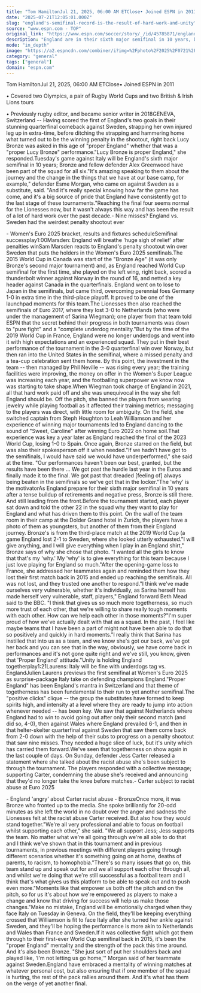 ```yaml
---
title: "Tom HamiltonJul 21, 2025, 06:00 AM ETClose• Joined ESPN in 2011"
date: "2025-07-21T12:05:01.000Z"
slug: "england's-semifinal-record-is-the-result-of-hard-work-and-unity"
source: "www.espn.com - TOP"
original_link: "https://www.espn.com/soccer/story/_/id/45785871/england-semifinal-record-result-hard-work-unity-does-bronze"
description: "England are in their sixth major semifinal in 10 years, but it's no accident. The togetherness of the squad has made it happen."
mode: "in_depth"
image: "https://a2.espncdn.com/combiner/i?img=%2Fphoto%2F2025%2F0721%2Fr1521577_1296x729_16%2D9.jpg"
category: "general"
tags: ["general"]
domain: "espn.com"
---
```

<p>Tom HamiltonJul 21, 2025, 06:00 AM ETClose• Joined ESPN in 2011</p>

<p>• Covered two Olympics, a pair of Rugby World Cups and two British & Irish Lions tours</p>

<p>• Previously rugby editor, and became senior writer in 2018GENEVA, Switzerland -- Having scored the first of England's two goals in their stunning quarterfinal comeback against Sweden, strapping her own injured leg up in extra-time, before ditching the strapping and hammering home what turned out to be the winning penalty in the shootout, right back Lucy Bronze was asked in this age of "proper England" whether that was a "proper Lucy Bronze" performance."Lucy Bronze is proper England," she responded.Tuesday's game against Italy will be England's sixth major semifinal in 10 years; Bronze and fellow defender Alex Greenwood have been part of the squad for all six."It's amazing speaking to them about the journey and the change in the things that we have at our base camp, for example," defender Esme Morgan, who came on against Sweden as a substitute, said. "And it's really special knowing how far the game has come, and it's a big source of pride that England have consistently got to the last stage of these tournaments."Reaching the final four seems normal for the Lionesses now, but it wasn't always this way and has been the result of a lot of hard work over the past decade.- Nine misses? England vs. Sweden had the weirdest penalty shootout ever</p>

<p>- Women's Euro 2025 bracket, results and fixtures scheduleSemifinal successplay1:00Marsden: England will breathe 'huge sigh of relief' after penalties winSam Marsden reacts to England's penalty shootout win over Sweden that puts the holders in the Women's Euro 2025 semifinals.The 2015 World Cup in Canada was start of the "Bronze Age" (it was only Bronze's second major tournament) and, as England reached World Cup semifinal for the first time, she played on the left wing, right back, scored a thunderbolt winner against Norway in the round of 16, and netted a key header against Canada in the quarterfinals. England went on to lose to Japan in the semifinals, but came third, overcoming perennial foes Germany 1-0 in extra time in the third-place playoff. It proved to be one of the launchpad moments for this team.The Lionesses then also reached the semifinals of Euro 2017, where they lost 3-0 to Netherlands (who were under the management of Sarina Wiegman); one player from that team told ESPN that the secret behind their progress in both tournaments was down to "pure fight" and a "complete underdog mentality."But by the time of the 2019 World Cup in France, England were no longer underdogs and went into it with high expectations and an experienced squad. They put in their best performance of the tournament in the 3-0 quarterfinal win over Norway, but then ran into the United States in the semifinal, where a missed penalty and a tea-cup celebration sent them home. By this point, the investment in the team -- then managed by Phil Neville -- was rising every year; the training facilities were improving, the money on offer in the Women's Super League was increasing each year, and the footballing superpower we know now was starting to take shape.When Wiegman took charge of England in 2021, all that hard work paid off and she was unequivocal in the way she felt England should be. Off the pitch, she banned the players from wearing jewelry while playing football as it affected their training metrics; messaging to the players was direct, with little room for ambiguity. On the field, she switched captain from Steph Houghton to Leah Williamson and her experience of winning major tournaments led to England dancing to the sound of "Sweet, Caroline" after winning Euro 2022 on home soil.That experience was key a year later as England reached the final of the 2023 World Cup, losing 1-0 to Spain. Once again, Bronze starred on the field, but was also their spokesperson off it when needed."If we hadn't have got to the semifinals, I would have said we would have underperformed," she said at the time. "Our performances haven't been our best, granted, but the results have been there ... We got past the hurdle last year in the Euros and finally made it to the final. We got past that dreaded [feeling of] always being beaten in the semifinals so we've got that in the locker."The 'why' is the motivatorAs England prepare for their sixth major semifinal in 10 years after a tense buildup of retirements and negative press, Bronze is still there. And still leading from the front.Before the tournament started, each player sat down and told the other 22 in the squad why they want to play for England and what has driven them to this point. On the wall of the team room in their camp at the Dolder Grand hotel in Zurich, the players have a photo of them as youngsters, but another of them from their England journey. Bronze's is from the third-place match at the 2019 World Cup (a game England lost 2-1 to Sweden, where she looked utterly exhausted."I will give anything, and I will give everything when I play in an England shirt," Bronze says of why she chose that photo. "I wanted all the girls to know that that's my 'why.' My 'why' is to give everything for this team because I just love playing for England so much."After the opening-game loss to France, she addressed her teammates again and reminded them how they lost their first match back in 2015 and ended up reaching the semifinals. All was not lost, and they trusted one another to respond."I think we've made ourselves very vulnerable, whether it's individually, as Sarina herself has made herself very vulnerable, staff, players," England forward Beth Mead said to the BBC. "I think that gives us so much more togetherness, so much more trust of each other, that we're willing to share really tough moments with each other. How can we help each other in those moments?"I'm super proud of how we've actually dealt with that as a squad. In the past, I feel like maybe teams that I have been a part of might not have been able to do that so positively and quickly in hard moments."I really think that Sarina has instilled that into us as a team, and we know she's got our back, we've got her back and you can see that in the way, obviously, we have come back in performances and it's not gone quite right and we've still, you know, given that 'Proper England' attitude."Unity is holding England togetherplay1:21Laurens: Italy will be fine with underdogs tag vs. EnglandJulien Laurens previews the first semifinal at Women's Euro 2025 as surprise-package Italy take on defending champions England."Proper England" has been England's mantra in Switzerland and that theme of togetherness has been fundamental to their run to yet another semifinal.The "positive clicks" clique -- the group the substitutes have formed to keep spirits high, and intensity at a level where they are ready to jump into action whenever needed -- has been key. We saw that against Netherlands where England had to win to avoid going out after only their second match (and did so, 4-0), then against Wales where England prevailed 6-1, and then in that helter-skelter quarterfinal against Sweden that saw them come back from 2-0 down with the help of their subs to progress on a penalty shootout that saw nine misses. They needed a huge slice of luck, but it's unity which has carried them forward.We've seen that togetherness on show again in the last couple of days. On Sunday, defender Jess Carter released a statement where she talked about the racist abuse she's been subject to through the tournament. The players responded with a collective message; supporting Carter, condemning the abuse she's received and announcing that they'd no longer take the knee before matches.- Carter subject to racist abuse at Euro 2025</p>

<p>- England 'angry' about Carter racist abuse - BronzeOnce more, it was Bronze who fronted up to the media. She spoke brilliantly for 20-odd minutes as she left the world in no doubt over the anger and sadness the Lionesses felt at the racist abuse Carter received. But also how they would stand together."We're all very professional and able to focus on football whilst supporting each other," she said. "We all support Jess; Jess supports the team. No matter what we're all going through we're all able to do that and I think we've shown that in this tournament and in previous tournaments, in previous meetings with different players going through different scenarios whether it's something going on at home, deaths of parents, to racism, to homophobia."There's so many issues that go on, this team stand up and speak out for and we all support each other through all, and whilst we're doing that we're still successful as a football team and I think that's what gives us this platform to be able to speak out and to push even more."Moments like that empower us both off the pitch and on the pitch, so for us it's about how we're empowered as players to make a change and know that driving for success will help us make those changes."Make no mistake, England will be emotionally charged when they face Italy on Tuesday in Geneva. On the field, they'll be keeping everything crossed that Williamson is fit to face Italy after she turned her ankle against Sweden, and they'll be hoping the performance is more akin to Netherlands and Wales than France and Sweden.If it was collective fight which got them through to their first-ever World Cup semifinal back in 2015, it's been the "proper England" mentality and the strength of the pack this time around. And it's also been Bronze. "She just sort of put her shoulders back and played like, 'I'm not letting us go home,'" Morgan said of her teammate against Sweden.England have embraced a mentality of winning matches at whatever personal cost, but also ensuring that if one member of the squad is hurting, the rest of the pack rallies around them. And it's what has them on the verge of yet another final.</p>